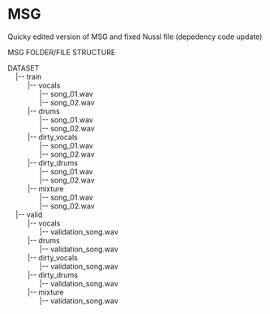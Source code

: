 # MSG

Quicky edited version of MSG and fixed Nussl file (depedency code update)



MSG&nbsp;FOLDER/FILE&nbsp;STRUCTURE

DATASET</br>
&nbsp;&nbsp;&nbsp;&nbsp;|--&nbsp;train</br>
&nbsp;&nbsp;&nbsp;&nbsp;&nbsp;&nbsp;&nbsp;&nbsp;&nbsp;&nbsp;|--&nbsp;vocals</br>
&nbsp;&nbsp;&nbsp;&nbsp;&nbsp;&nbsp;&nbsp;&nbsp;&nbsp;&nbsp;&nbsp;&nbsp;&nbsp;&nbsp;&nbsp;&nbsp;|--&nbsp;song_01.wav</br>
&nbsp;&nbsp;&nbsp;&nbsp;&nbsp;&nbsp;&nbsp;&nbsp;&nbsp;&nbsp;&nbsp;&nbsp;&nbsp;&nbsp;&nbsp;&nbsp;|--&nbsp;song_02.wav</br>
&nbsp;&nbsp;&nbsp;&nbsp;&nbsp;&nbsp;&nbsp;&nbsp;&nbsp;&nbsp;|--&nbsp;drums</br>
&nbsp;&nbsp;&nbsp;&nbsp;&nbsp;&nbsp;&nbsp;&nbsp;&nbsp;&nbsp;&nbsp;&nbsp;&nbsp;&nbsp;&nbsp;&nbsp;|--&nbsp;song_01.wav</br>
&nbsp;&nbsp;&nbsp;&nbsp;&nbsp;&nbsp;&nbsp;&nbsp;&nbsp;&nbsp;&nbsp;&nbsp;&nbsp;&nbsp;&nbsp;&nbsp;|--&nbsp;song_02.wav</br>
&nbsp;&nbsp;&nbsp;&nbsp;&nbsp;&nbsp;&nbsp;&nbsp;&nbsp;&nbsp;|--&nbsp;dirty_vocals</br>
&nbsp;&nbsp;&nbsp;&nbsp;&nbsp;&nbsp;&nbsp;&nbsp;&nbsp;&nbsp;&nbsp;&nbsp;&nbsp;&nbsp;&nbsp;&nbsp;|--&nbsp;song_01.wav</br>
&nbsp;&nbsp;&nbsp;&nbsp;&nbsp;&nbsp;&nbsp;&nbsp;&nbsp;&nbsp;&nbsp;&nbsp;&nbsp;&nbsp;&nbsp;&nbsp;|--&nbsp;song_02.wav</br>
&nbsp;&nbsp;&nbsp;&nbsp;&nbsp;&nbsp;&nbsp;&nbsp;&nbsp;&nbsp;|--&nbsp;dirty_drums</br>
&nbsp;&nbsp;&nbsp;&nbsp;&nbsp;&nbsp;&nbsp;&nbsp;&nbsp;&nbsp;&nbsp;&nbsp;&nbsp;&nbsp;&nbsp;&nbsp;|--&nbsp;song_01.wav</br>
&nbsp;&nbsp;&nbsp;&nbsp;&nbsp;&nbsp;&nbsp;&nbsp;&nbsp;&nbsp;&nbsp;&nbsp;&nbsp;&nbsp;&nbsp;&nbsp;|--&nbsp;song_02.wav</br>
&nbsp;&nbsp;&nbsp;&nbsp;&nbsp;&nbsp;&nbsp;&nbsp;&nbsp;&nbsp;|--&nbsp;mixture</br>
&nbsp;&nbsp;&nbsp;&nbsp;&nbsp;&nbsp;&nbsp;&nbsp;&nbsp;&nbsp;&nbsp;&nbsp;&nbsp;&nbsp;&nbsp;&nbsp;|--&nbsp;song_01.wav</br>
&nbsp;&nbsp;&nbsp;&nbsp;&nbsp;&nbsp;&nbsp;&nbsp;&nbsp;&nbsp;&nbsp;&nbsp;&nbsp;&nbsp;&nbsp;&nbsp;|--&nbsp;song_02.wav</br>
&nbsp;&nbsp;&nbsp;&nbsp;|--&nbsp;valid</br>
&nbsp;&nbsp;&nbsp;&nbsp;&nbsp;&nbsp;&nbsp;&nbsp;&nbsp;&nbsp;|--&nbsp;vocals</br>
&nbsp;&nbsp;&nbsp;&nbsp;&nbsp;&nbsp;&nbsp;&nbsp;&nbsp;&nbsp;&nbsp;&nbsp;&nbsp;&nbsp;&nbsp;&nbsp;|--&nbsp;validation_song.wav</br>
&nbsp;&nbsp;&nbsp;&nbsp;&nbsp;&nbsp;&nbsp;&nbsp;&nbsp;&nbsp;|--&nbsp;drums</br>
&nbsp;&nbsp;&nbsp;&nbsp;&nbsp;&nbsp;&nbsp;&nbsp;&nbsp;&nbsp;&nbsp;&nbsp;&nbsp;&nbsp;&nbsp;&nbsp;|--&nbsp;validation_song.wav</br>
&nbsp;&nbsp;&nbsp;&nbsp;&nbsp;&nbsp;&nbsp;&nbsp;&nbsp;&nbsp;|--&nbsp;dirty_vocals</br>
&nbsp;&nbsp;&nbsp;&nbsp;&nbsp;&nbsp;&nbsp;&nbsp;&nbsp;&nbsp;&nbsp;&nbsp;&nbsp;&nbsp;&nbsp;&nbsp;|--&nbsp;validation_song.wav</br>
&nbsp;&nbsp;&nbsp;&nbsp;&nbsp;&nbsp;&nbsp;&nbsp;&nbsp;&nbsp;|--&nbsp;dirty_drums</br>
&nbsp;&nbsp;&nbsp;&nbsp;&nbsp;&nbsp;&nbsp;&nbsp;&nbsp;&nbsp;&nbsp;&nbsp;&nbsp;&nbsp;&nbsp;&nbsp;|--&nbsp;validation_song.wav</br>
&nbsp;&nbsp;&nbsp;&nbsp;&nbsp;&nbsp;&nbsp;&nbsp;&nbsp;&nbsp;|--&nbsp;mixture</br>
&nbsp;&nbsp;&nbsp;&nbsp;&nbsp;&nbsp;&nbsp;&nbsp;&nbsp;&nbsp;&nbsp;&nbsp;&nbsp;&nbsp;&nbsp;&nbsp;|--&nbsp;validation_song.wav</br>



